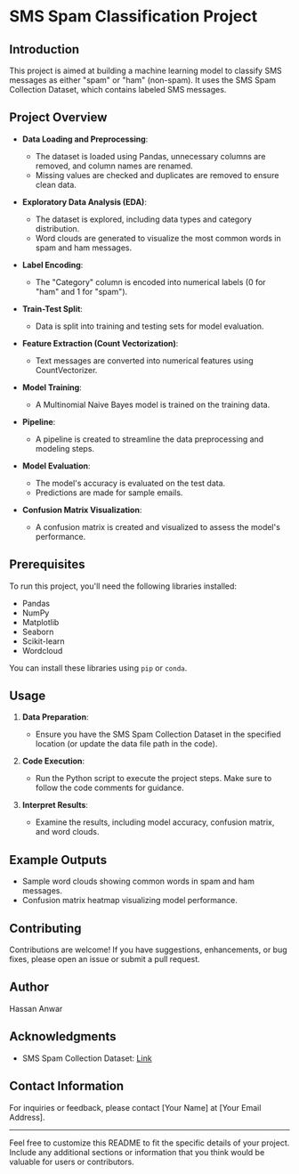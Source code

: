 # SMS Spam Classification Project

## Introduction

This project is aimed at building a machine learning model to classify SMS messages as either "spam" or "ham" (non-spam). It uses the SMS Spam Collection Dataset, which contains labeled SMS messages.

## Project Overview

- **Data Loading and Preprocessing**:
  - The dataset is loaded using Pandas, unnecessary columns are removed, and column names are renamed.
  - Missing values are checked and duplicates are removed to ensure clean data.

- **Exploratory Data Analysis (EDA)**:
  - The dataset is explored, including data types and category distribution.
  - Word clouds are generated to visualize the most common words in spam and ham messages.

- **Label Encoding**:
  - The "Category" column is encoded into numerical labels (0 for "ham" and 1 for "spam").

- **Train-Test Split**:
  - Data is split into training and testing sets for model evaluation.

- **Feature Extraction (Count Vectorization)**:
  - Text messages are converted into numerical features using CountVectorizer.

- **Model Training**:
  - A Multinomial Naive Bayes model is trained on the training data.

- **Pipeline**:
  - A pipeline is created to streamline the data preprocessing and modeling steps.

- **Model Evaluation**:
  - The model's accuracy is evaluated on the test data.
  - Predictions are made for sample emails.

- **Confusion Matrix Visualization**:
  - A confusion matrix is created and visualized to assess the model's performance.

## Prerequisites

To run this project, you'll need the following libraries installed:

- Pandas
- NumPy
- Matplotlib
- Seaborn
- Scikit-learn
- Wordcloud

You can install these libraries using `pip` or `conda`.

## Usage

1. **Data Preparation**:
   - Ensure you have the SMS Spam Collection Dataset in the specified location (or update the data file path in the code).

2. **Code Execution**:
   - Run the Python script to execute the project steps. Make sure to follow the code comments for guidance.

3. **Interpret Results**:
   - Examine the results, including model accuracy, confusion matrix, and word clouds.

## Example Outputs

- Sample word clouds showing common words in spam and ham messages.
- Confusion matrix heatmap visualizing model performance.

## Contributing

Contributions are welcome! If you have suggestions, enhancements, or bug fixes, please open an issue or submit a pull request.

## Author

Hassan Anwar


## Acknowledgments

- SMS Spam Collection Dataset: [Link](https://www.kaggle.com/uciml/sms-spam-collection-dataset)

## Contact Information

For inquiries or feedback, please contact [Your Name] at [Your Email Address].

---

Feel free to customize this README to fit the specific details of your project. Include any additional sections or information that you think would be valuable for users or contributors.
